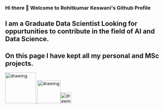 ### Hi there 👋 Welcome to Rohitkumar Keswani's Github Profile

## I am a Graduate Data Scientist Looking for oppurtunities to contribute in the field of AI and Data Science.

## On this page I have kept all my personal and MSc projects.


<a href="https://www.linkedin.com/in/keswani-rohitkumar/"><img src="https://res.cloudinary.com/importdata/image/upload/v1595012354/linkedin_t9qiwy.png" alt="drawing" width="100"/>  <a href="https://www.kaggle.com/keswanirohit"><img src="https://res.cloudinary.com/importdata/image/upload/v1595012924/kaggle_ksaktb.png" alt="drawing" width="75"/><a href = "https://medium.com/@keswani-rohitkumar"/><img src="https://res.cloudinary.com/importdata/image/upload/v1595012354/medium_mono_hoz0z5.png" alt="drawing" width="35"/>
  
<!--
**keswani-Rohitkumar/keswani-Rohitkumar** is a ✨ _special_ ✨ repository because its `README.md` (this file) appears on your GitHub profile.

Here are some ideas to get you started:

- 🔭 I’m currently working on ...
- 🌱 I’m currently learning ...
- 👯 I’m looking to collaborate on ...
- 🤔 I’m looking for help with ...
- 💬 Ask me about ...
- 📫 How to reach me: ...
- 😄 Pronouns: ...
- ⚡ Fun fact: ...
-->
